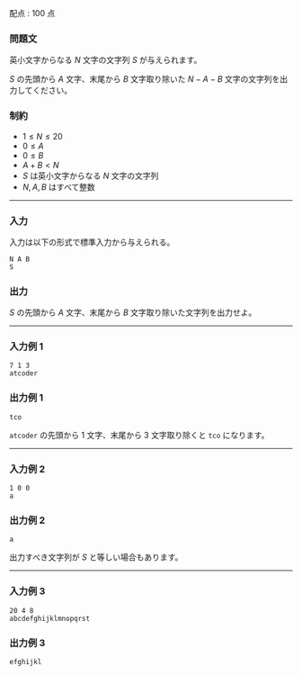 配点 : $100$ 点

### 問題文

英小文字からなる $N$ 文字の文字列 $S$ が与えられます。

$S$ の先頭から $A$ 文字、末尾から $B$ 文字取り除いた $N-A-B$ 文字の文字列を出力してください。

### 制約

  * $1\le N\le20$
  * $0\le A$
  * $0\le B$
  * $A+B\lt N$
  * $S$ は英小文字からなる $N$ 文字の文字列
  * $N,A,B$ はすべて整数



* * *

### 入力

入力は以下の形式で標準入力から与えられる。
    
    
    N A B
    S

### 出力

$S$ の先頭から $A$ 文字、末尾から $B$ 文字取り除いた文字列を出力せよ。

* * *

### 入力例 1
    
    
    7 1 3
    atcoder

### 出力例 1
    
    
    tco

`atcoder` の先頭から $1$ 文字、末尾から $3$ 文字取り除くと `tco` になります。

* * *

### 入力例 2
    
    
    1 0 0
    a

### 出力例 2
    
    
    a

出力すべき文字列が $S$ と等しい場合もあります。

* * *

### 入力例 3
    
    
    20 4 8
    abcdefghijklmnopqrst

### 出力例 3
    
    
    efghijkl
